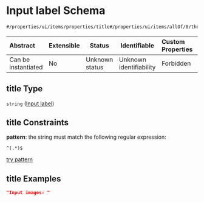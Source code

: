 # Input label Schema

```txt
#/properties/ui/items/properties/title#/properties/ui/items/allOf/0/then/properties/title
```




| Abstract            | Extensible | Status         | Identifiable            | Custom Properties | Additional Properties | Access Restrictions | Defined In                                                            |
| :------------------ | ---------- | -------------- | ----------------------- | :---------------- | --------------------- | ------------------- | --------------------------------------------------------------------- |
| Can be instantiated | No         | Unknown status | Unknown identifiability | Forbidden         | Allowed               | none                | [manifest.schema.json\*](manifest.schema.json "open original schema") |

## title Type

`string` ([Input label](manifest-properties-computational-tool-form-ui-definition-list-of-ui-definitions-allof-0-then-properties-input-label.md))

## title Constraints

**pattern**: the string must match the following regular expression: 

```regexp
^(.*)$
```

[try pattern](https://regexr.com/?expression=%5E(.*)%24 "try regular expression with regexr.com")

## title Examples

```json
"Input images: "
```
